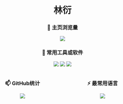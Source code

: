 
<h1 align="center">
林衍
</h1>

<h3 align="center">
🧐 主页浏览量
</h3>

<p align="center">
<img src="https://count.getloli.com/get/@linyana.github.readme">
</p>

<h3 align="center">

🌱 常用工具或软件

</h3>

<p align="center">
<img src="https://img.shields.io/badge/VsCode-软件开发-007ACC?style=flat-square&logo=Visual%20Studio%20Code&labelColor=ffffff&logoColor=007ACC"/>
<img src="https://img.shields.io/badge/IDEA-Java开发-fd6430?style=flat-square&logo=IntelliJ%20IDEA&labelColor=ffffff&logoColor=000000"/>
<img src="https://img.shields.io/badge/WebStorm-软件开发-07c3f2?style=flat-square&logo=WebStorm&labelColor=ffffff&logoColor=000000"/>
</p>

<div style="display: flex;">
  <div style="width: 50%;display: inline-block">
    <h3 align="center">
      📫 GitHub统计
    </h3>
    <p align="center">
      <img src="https://github-readme-stats.vercel.app/api?username=linyana&show_icons=true&theme=synthwave">
    </p>
  </div>
  <div style="width: 50%;display: inline-block">
    <h3 align="center">
    ⚡ 最常用语言
    </h3>
    <p align="center">
    <img src="https://github-readme-stats.vercel.app/api/top-langs/?username=linyana&&hide=tsql">
    </p>
</div>
  </div>



<!--
**linyana/linyana** is a ✨ _special_ ✨ repository because its `README.md` (this file) appears on your GitHub profile.

Here are some ideas to get you started:

- 🔭 I’m currently working on ...
- 🌱 I’m currently learning ...
- 👯 I’m looking to collaborate on ...
- 🤔 I’m looking for help with ...
- 💬 Ask me about ...
- 📫 How to reach me: ...
- 😄 Pronouns: ...
- ⚡ Fun fact: ...
-->
